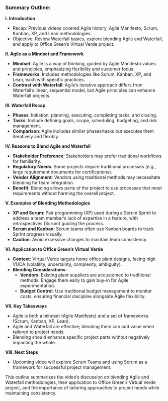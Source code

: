 ### Summary Outline: 

**I. Introduction**
   - Recap: Previous videos covered Agile history, Agile Manifesto, Scrum, Kanban, XP, and Lean methodologies.
   - Objective: Review Waterfall basics, explore blending Agile and Waterfall, and apply to Office Green’s Virtual Verde project.

**II. Agile as a Mindset and Framework**
   - **Mindset**: Agile is a way of thinking, guided by Agile Manifesto values and principles, emphasizing flexibility and customer focus.
   - **Frameworks**: Includes methodologies like Scrum, Kanban, XP, and Lean, each with specific practices.
   - **Contrast with Waterfall**: Agile’s iterative approach differs from Waterfall’s linear, sequential model, but Agile principles can enhance Waterfall projects.

**III. Waterfall Recap**
   - **Phases**: Initiation, planning, executing, completing tasks, and closing.
   - **Tasks**: Include defining goals, scope, scheduling, budgeting, and risk management.
   - **Comparison**: Agile includes similar phases/tasks but executes them iteratively and flexibly.

**IV. Reasons to Blend Agile and Waterfall**
   - **Stakeholder Preference**: Stakeholders may prefer traditional workflows for familiarity.
   - **Regulatory Needs**: Some projects require traditional processes (e.g., large requirement documents for certifications).
   - **Vendor Alignment**: Vendors using traditional methods may necessitate blending for team integration.
   - **Benefit**: Blending allows parts of the project to use processes that meet requirements without harming the overall project.

**V. Examples of Blending Methodologies**
   - **XP and Scrum**: Pair programming (XP) used during a Scrum Sprint to address a team member’s lack of expertise in a feature, with retrospectives (Scrum) guiding the process.
   - **Scrum and Kanban**: Scrum teams often use Kanban boards to track Sprint progress visually.
   - **Caution**: Avoid excessive changes to maintain team consistency.

**VI. Application to Office Green’s Virtual Verde**
   - **Context**: Virtual Verde targets home office plant designs, facing high VUCA (volatility, uncertainty, complexity, ambiguity).
   - **Blending Considerations**:
     - **Vendors**: Existing plant suppliers are accustomed to traditional methods. Engage them early to gain buy-in for Agile experimentation.
     - **Budget Control**: Use traditional budget management to monitor costs, ensuring financial discipline alongside Agile flexibility.

**VII. Key Takeaways**
   - Agile is both a mindset (Agile Manifesto) and a set of frameworks (Scrum, Kanban, XP, Lean).
   - Agile and Waterfall are effective; blending them can add value when tailored to project needs.
   - Blending should enhance specific project parts without negatively impacting the whole.

**VIII. Next Steps**
   - Upcoming video will explore Scrum Teams and using Scrum as a framework for successful project management.

This outline summarizes the video’s discussion on blending Agile and Waterfall methodologies, their application to Office Green’s Virtual Verde project, and the importance of tailoring approaches to project needs while maintaining consistency.